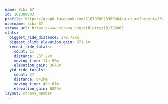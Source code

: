```yaml
---
name: Zibi 67
id: 101389603
profile: https://graph.facebook.com/2167978823369064/picture?height=256&width=256
username: zibi-67
strava_url: https://www.strava.com/athletes/101389603
stats:
  biggest_ride_distance: 179.73km
  biggest_climb_elevation_gain: 971.6m
  recent_ride_totals:
    count: 11
    distance: 237.2km
    moving_time: 14h 59m
    elevation_gain: 3676m
  ytd_ride_totals:
    count: 37
    distance: 642km
    moving_time: 49h 07m
    elevation_gain: 6829m
layout: strava_member
--- 
```

